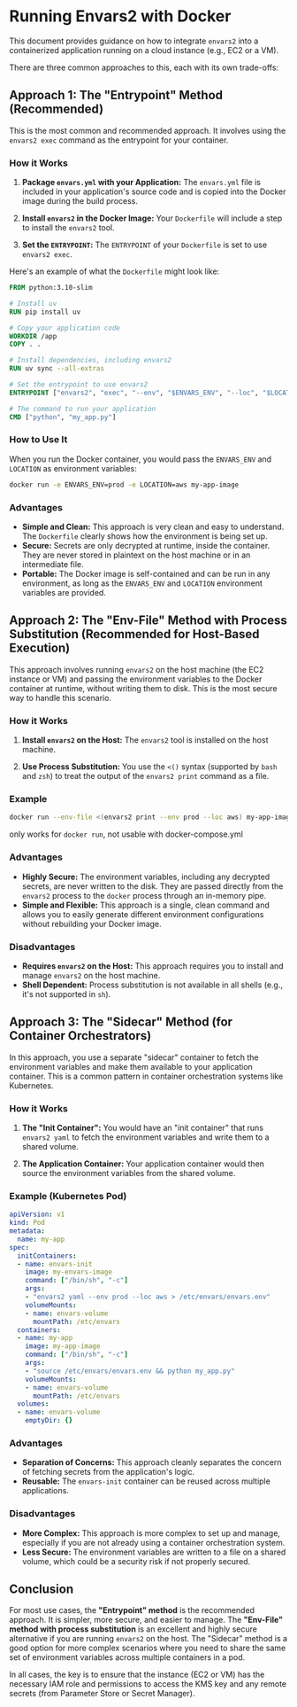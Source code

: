 # Running Envars2 with Docker

This document provides guidance on how to integrate `envars2` into a containerized application running on a cloud instance (e.g., EC2 or a VM).

There are three common approaches to this, each with its own trade-offs:

## Approach 1: The "Entrypoint" Method (Recommended)

This is the most common and recommended approach. It involves using the `envars2 exec` command as the entrypoint for your container.

### How it Works

1.  **Package `envars.yml` with your Application:** The `envars.yml` file is included in your application's source code and is copied into the Docker image during the build process.

2.  **Install `envars2` in the Docker Image:** Your `Dockerfile` will include a step to install the `envars2` tool.

3.  **Set the `ENTRYPOINT`:** The `ENTRYPOINT` of your `Dockerfile` is set to use `envars2 exec`.

Here's an example of what the `Dockerfile` might look like:

```dockerfile
FROM python:3.10-slim

# Install uv
RUN pip install uv

# Copy your application code
WORKDIR /app
COPY . .

# Install dependencies, including envars2
RUN uv sync --all-extras

# Set the entrypoint to use envars2
ENTRYPOINT ["envars2", "exec", "--env", "$ENVARS_ENV", "--loc", "$LOCATION", "--"]

# The command to run your application
CMD ["python", "my_app.py"]
```

### How to Use It

When you run the Docker container, you would pass the `ENVARS_ENV` and `LOCATION` as environment variables:

```bash
docker run -e ENVARS_ENV=prod -e LOCATION=aws my-app-image
```

### Advantages

*   **Simple and Clean:** This approach is very clean and easy to understand. The `Dockerfile` clearly shows how the environment is being set up.
*   **Secure:** Secrets are only decrypted at runtime, inside the container. They are never stored in plaintext on the host machine or in an intermediate file.
*   **Portable:** The Docker image is self-contained and can be run in any environment, as long as the `ENVARS_ENV` and `LOCATION` environment variables are provided.

## Approach 2: The "Env-File" Method with Process Substitution (Recommended for Host-Based Execution)

This approach involves running `envars2` on the host machine (the EC2 instance or VM) and passing the environment variables to the Docker container at runtime, without writing them to disk. This is the most secure way to handle this scenario.

### How it Works

1.  **Install `envars2` on the Host:** The `envars2` tool is installed on the host machine.

2.  **Use Process Substitution:** You use the `<()` syntax (supported by `bash` and `zsh`) to treat the output of the `envars2 print` command as a file.

### Example

```bash
docker run --env-file <(envars2 print --env prod --loc aws) my-app-image
```
only works for `docker run`, not usable with docker-compose.yml

### Advantages

*   **Highly Secure:** The environment variables, including any decrypted secrets, are never written to the disk. They are passed directly from the `envars2` process to the `docker` process through an in-memory pipe.
*   **Simple and Flexible:** This approach is a single, clean command and allows you to easily generate different environment configurations without rebuilding your Docker image.

### Disadvantages

*   **Requires `envars2` on the Host:** This approach requires you to install and manage `envars2` on the host machine.
*   **Shell Dependent:** Process substitution is not available in all shells (e.g., it's not supported in `sh`).

## Approach 3: The "Sidecar" Method (for Container Orchestrators)

In this approach, you use a separate "sidecar" container to fetch the environment variables and make them available to your application container. This is a common pattern in container orchestration systems like Kubernetes.

### How it Works

1.  **The "Init Container":** You would have an "init container" that runs `envars2 yaml` to fetch the environment variables and write them to a shared volume.

2.  **The Application Container:** Your application container would then source the environment variables from the shared volume.

### Example (Kubernetes Pod)

```yaml
apiVersion: v1
kind: Pod
metadata:
  name: my-app
spec:
  initContainers:
  - name: envars-init
    image: my-envars-image
    command: ["/bin/sh", "-c"]
    args:
    - "envars2 yaml --env prod --loc aws > /etc/envars/envars.env"
    volumeMounts:
    - name: envars-volume
      mountPath: /etc/envars
  containers:
  - name: my-app
    image: my-app-image
    command: ["/bin/sh", "-c"]
    args:
    - "source /etc/envars/envars.env && python my_app.py"
    volumeMounts:
    - name: envars-volume
      mountPath: /etc/envars
  volumes:
  - name: envars-volume
    emptyDir: {}
```

### Advantages

*   **Separation of Concerns:** This approach cleanly separates the concern of fetching secrets from the application's logic.
*   **Reusable:** The `envars-init` container can be reused across multiple applications.

### Disadvantages

*   **More Complex:** This approach is more complex to set up and manage, especially if you are not already using a container orchestration system.
*   **Less Secure:** The environment variables are written to a file on a shared volume, which could be a security risk if not properly secured.

## Conclusion

For most use cases, the **"Entrypoint" method** is the recommended approach. It is simpler, more secure, and easier to manage. The **"Env-File" method with process substitution** is an excellent and highly secure alternative if you are running `envars2` on the host. The "Sidecar" method is a good option for more complex scenarios where you need to share the same set of environment variables across multiple containers in a pod.

In all cases, the key is to ensure that the instance (EC2 or VM) has the necessary IAM role and permissions to access the KMS key and any remote secrets (from Parameter Store or Secret Manager).

